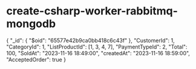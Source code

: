 # create-csharp-worker-rabbitmq-mongodb

{
  "_id": {
    "$oid": "65577e42b9ca0bb418c6c43f"
  },
  "CustomerId": 1,
  "CategoryId": 1,
  "ListProductId": [1, 3, 4, 7],
  "PaymentTypeId": 2,
  "Total": 100,
  "SoldAt": "2023-11-16 18:49:00",
  "createdAt": "2023-11-16 18:59:00",
  "AcceptedOrder": true
}
